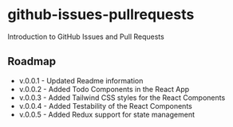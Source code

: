 # github-issues-pullrequests
Introduction to GitHub Issues and Pull Requests

## Roadmap
* v.0.0.1 - Updated Readme information
* v.0.0.2 - Added Todo Components in the React App
* v.0.0.3 - Added Tailwind CSS styles for the React Components
* v.0.0.4 - Added Testability of the React Components
* v.0.0.5 - Added Redux support for state management